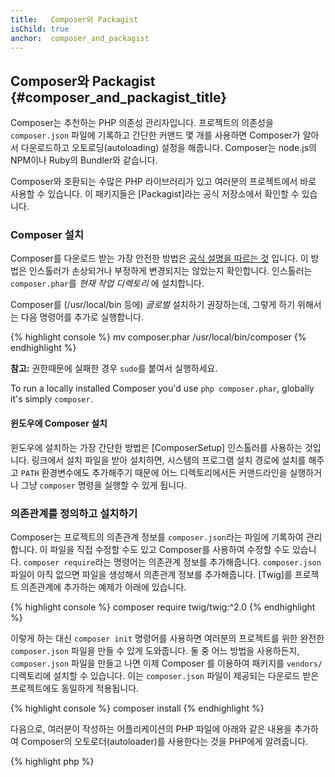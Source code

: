 ```yaml
---
title:   Composer와 Packagist
isChild: true
anchor:  composer_and_packagist
---
```


## Composer와 Packagist {#composer_and_packagist_title}

Composer는 추천하는 PHP 의존성 관리자입니다. 프로젝트의 의존성을 `composer.json` 파일에 기록하고 간단한 커맨드 몇 개를
사용하면 Composer가 알아서 다운로드하고 오토로딩(autoloading) 설정을 해줍니다. Composer는 node.js의 NPM이나 Ruby의 Bundler와 같습니다.

Composer와 호환되는 수많은 PHP 라이브러리가 있고 여러분의 프로젝트에서 바로 사용할 수 있습니다. 이 패키지들은
[Packagist]라는 공식 저장소에서 확인할 수 있습니다.

### Composer 설치

Composer를 다운로드 받는 가장 안전한 방법은 [공식 설명을 따르는 것](https://getcomposer.org/download/) 입니다.
이 방법은 인스톨러가 손상되거나 부정하게 변경되지는 않았는지 확인합니다.
인스톨러는 `composer.phar`를 _현재 작업 디렉토리_ 에 설치합니다.

Composer를 (/usr/local/bin 등에) *글로벌* 설치하기 권장하는데, 그렇게 하기 위해서는 다음 명령어를 추가로 실행합니다.

{% highlight console %}
mv composer.phar /usr/local/bin/composer
{% endhighlight %}

**참고:** 권한때문에 실패한 경우 `sudo`를 붙여서 실행하세요.

To run a locally installed Composer you'd use `php composer.phar`, globally it's simply `composer`.

#### 윈도우에 Composer 설치

윈도우에 설치하는 가장 간단한 방법은 [ComposerSetup] 인스톨러를 사용하는 것입니다. 링크에서 설치 파일을 받아 설치하면,
시스템의 프로그램 설치 경로에 설치를 해주고 `PATH` 환경변수에도 추가해주기 때문에 어느 디렉토리에서든 커맨드라인을
실행하거나 그냥 `composer` 명령을 실행할 수 있게 됩니다.

### 의존관계를 정의하고 설치하기

Composer는 프로젝트의 의존관계 정보를 `composer.json`라는 파일에 기록하여 관리합니다. 이 파일을 직접 수정할 수도 있고
Composer를 사용하여 수정할 수도 있습니다. `composer require`라는 명령어는 의존관계 정보를 추가해줍니다. `composer.json`
파일이 아직 없으면 파일을 생성해서 의존관계 정보를 추가해줍니다. [Twig]를 프로젝트 의존관계에 추가하는 예제가 아래에
있습니다.

{% highlight console %}
composer require twig/twig:^2.0
{% endhighlight %}

이렇게 하는 대신 `composer init` 명령어를 사용하면 여러분의 프로젝트를 위한 완전한 `composer.json` 파일을 만들 수 있게
도와줍니다. 둘 중 어느 방법을 사용하든지, `composer.json` 파일을 만들고 나면 이제 Composer 를 이용하여 패키지를
`vendors/` 디렉토리에 설치할 수 있습니다.
이는 `composer.json` 파일이 제공되는 다운로드 받은 프로젝트에도 동일하게 적용됩니다.

{% highlight console %}
composer install
{% endhighlight %}

다음으로, 여러분이 작성하는 어플리케이션의 PHP 파일에 아래와 같은 내용을 추가하여 Composer의 오토로더(autoloader)를
사용한다는 것을 PHP에게 알려줍니다.

{% highlight php %}
<?php
require 'vendor/autoload.php';
{% endhighlight %}

이제 여러분은 필요한 의존 라이브러리를 사용할 수 있습니다. 그 라이브러리들은 필요할 때 자동으로 로드될 것입니다.

### 의존관계 정보 업데이트하기

`composer install` 명령어를 처음 실행하면 Composer는 설치한 패키지들의 버전을 기록한 `composer.lock` 파일을 생성합니다.
프로젝트를 공유할 때 `composer.lock` 파일을 같이 포함시켜서, 다른 사람이 `composer install` 명령어를 실행했을 때
동일한 버전의 패키지를 받도록 하세요. 의존관계
정보를 업데이트하고 싶으면 `composer update` 명령어를 실행하면 됩니다.
배포할 때에는 `composer update`를 사용하지 말고 `composer install`를 사용하세요.
그렇지 않으면 배포 환경에는 다른 버전의 패키지를 사용하게 될 수도 있습니다.

이런 점은 여러분이 사용하는 패키지 버전을 유연하게 관리하려고 할 때 가장 유용할 것입니다. 예를 들어 `~1.8` 이라고
버전을 지정한 것은 "`1.8.0` 보다는 높은 버전이지만 `2.0.x-dev` 버전보다는 낮은 버전"을 의미합니다. `*` 와일드카드
문자를 사용해서 `1.8.*` 이라고 표현하는 것도 동일한 의미입니다. `composer update` 명령어를 실행하면 지정된 제한 사항에
맞는 최신 버전으로 의존관계 정보를 업데이트해 줍니다.

### 업데이트 알림 받기

[VersionEye]라는 웹 서비스에 가입하여 새 버전 알림을 받을 수 있습니다. 여러분의 GitHub나 BitBucket 계정의 저장소에서
`composer.json` 파일을 모니터링하다가 새로운 패키지 업데이트가 나오면 메일로 알려주는 기능을 하는 서비스입니다.

### 의존 패키지들의 보안 이슈 확인하기

[Security Advisories Checker]는 `composer.lock` 파일을 확인하여 여러분의 의존관계를 업데이트해야 하는지 알려주는
웹 서비스와 커맨드라인 도구입니다.

### Composer를 이용하여 전역 의존 패키지들 관리하기

Composer는 전역 의존성과 바이너리(실행파일) 또한 관리 가능합니다. 사용법은 아주 간단합니다. 그저 모든 커맨드 앞에
`global`만 붙이면 됩니다. PHPUnit을 인스톨 하고 싶고, 이것이 전역에서 사용가능하다면 다음과 같이 커맨드를 입력할 수
있습니다.

{% highlight console %}
composer global require phpunit/phpunit
{% endhighlight %}

위 명령어는 의존 패키지들을 위치할 `~/.composer` 폴더를 생성합니다(이미 있다면 그냥 넘어가겠죠?). 설치된 패키지가
어디에서든 실행되어야 할 바이너리(실행파일)를 갖고 있다면, 이를 실행하기 위해서 `~/.composer/vendor/bin`폴더를
`$PATH`변수에 추가해야 합니다.

* [알아보기: Composer][Learn about Composer]

(역주 : 그리고 놀랍게도 Composer는 한국어 메뉴얼이 존재합니다!)

* [Composer 한글 웹사이트][Composer Korean]

[Packagist]: https://packagist.org/
[Twig]: https://twig.symfony.com/
[VersionEye]: https://www.versioneye.com/
[Security Advisories Checker]: https://security.sensiolabs.org/
[Learn about Composer]: https://getcomposer.org/doc/00-intro.md
[ComposerSetup]: https://getcomposer.org/Composer-Setup.exe
[Composer Korean]: http://xpressengine.github.io/Composer-korean-docs/
